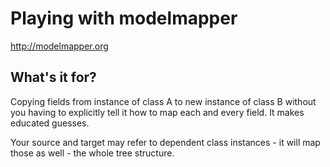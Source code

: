 # Playing with modelmapper

http://modelmapper.org

##  What's it for?

Copying fields from instance of class A to new instance of class B without you having to explicitly tell it how to map each and every field.  It makes educated guesses.  

Your source and target may refer to dependent class instances - it will map those as well - the whole tree structure.


